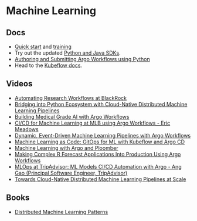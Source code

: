 # Machine Learning

## Docs

* [Quick start](../quick-start.md) and [training](../training.md)
* Try out the updated [Python and Java SDKs](../client-libraries.md).
* [Authoring and Submitting Argo Workflows using Python](https://blog.argoproj.io/authoring-and-submitting-argo-workflows-using-python-aff9a070d95f)
* Head to the [Kubeflow docs](https://www.kubeflow.org/docs/components/pipelines/).

## Videos

* [Automating Research Workflows at BlackRock](https://www.youtube.com/watch?v=ZK510prml8o)
* [Bridging into Python Ecosystem with Cloud-Native Distributed Machine Learning Pipelines](https://github.com/terrytangyuan/public-talks/tree/main/talks/bridging-into-python-ecosystem-with-cloud-native-distributed-machine-learning-pipelines-argocon-2021)
* [Building Medical Grade AI with Argo Workflows](https://youtu.be/4VPSktuM5Ow)
* [CI/CD for Machine Learning at MLB using Argo Workflows - Eric Meadows](https://youtu.be/fccWoYlwZKc?t=184&utm_source=argo-docs)
* [Dynamic, Event-Driven Machine Learning Pipelines with Argo Workflows](https://youtu.be/ei4r0a7eAV0)
* [Machine Learning as Code: GitOps for ML with Kubeflow and Argo CD](https://www.youtube.com/watch?v=VXrGp5er1ZE&t=0s&index=135&list=PLj6h78yzYM2PZf9eA7bhWnIh_mK1vyOfU)
* [Machine Learning with Argo and Ploomber](https://www.youtube.com/watch?v=FnpXyg-5W_c&list=PLGHfqDpnXFXK4E8XzasScagiJk-8BPgva&utm_source=argo-docs)
* [Making Complex R Forecast Applications Into Production Using Argo Workflows](https://www.youtube.com/watch?v=fPjztsUXHcg)
* [MLOps at TripAdvisor: ML Models CI/CD Automation with Argo - Ang Gao (Principal Software Engineer, TripAdvisor)](https://www.youtube.com/watch?v=BochC4GKxbo&list=PLGHfqDpnXFXK4E8XzasScagiJk-8BPgva&index=2&utm_source=argo-docs)
* [Towards Cloud-Native Distributed Machine Learning Pipelines at Scale](https://github.com/terrytangyuan/public-talks/tree/main/talks/towards-cloud-native-distributed-machine-learning-pipelines-at-scale-pydata-global-2021)

## Books

* [Distributed Machine Learning Patterns](https://github.com/terrytangyuan/distributed-ml-patterns)
